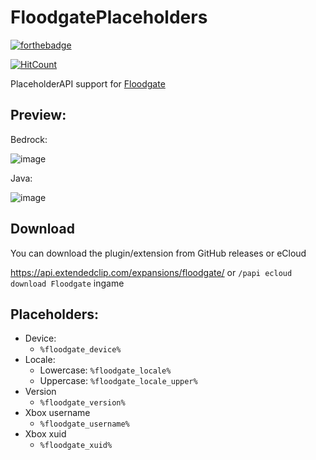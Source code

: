 # FloodgatePlaceholders
[![forthebadge](https://forthebadge.com/images/badges/made-with-java.svg)](https://java.com)

[![HitCount](https://hits.dwyl.com/rtm516/FloodgatePlaceholders.svg)](http://hits.dwyl.com/rtm516/FloodgatePlaceholders)

PlaceholderAPI support for [Floodgate](https://github.com/GeyserMC/Floodgate)

## Preview:
Bedrock:

![image](https://user-images.githubusercontent.com/5401186/80528040-3329e880-898d-11ea-95e4-5d5556343773.png)

Java:

![image](https://user-images.githubusercontent.com/5401186/80527741-c1519f00-898c-11ea-8b0a-999b455b77af.png)

## Download
You can download the plugin/extension from GitHub releases or eCloud

https://api.extendedclip.com/expansions/floodgate/ or `/papi ecloud download Floodgate` ingame

## Placeholders:
- Device:
	- `%floodgate_device%`
- Locale:
	- Lowercase: `%floodgate_locale%`
	- Uppercase: `%floodgate_locale_upper%`
- Version
	- `%floodgate_version%`
- Xbox username
	- `%floodgate_username%`
- Xbox xuid
	- `%floodgate_xuid%`